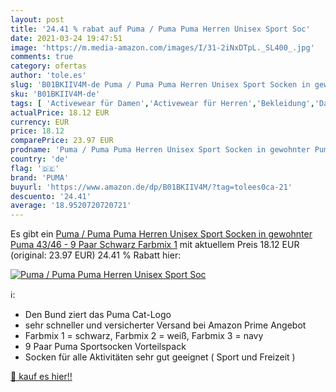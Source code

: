 ```yaml
---
layout: post
title: '24.41 % rabat auf Puma / Puma Puma Herren Unisex Sport Soc'
date: 2021-03-24 19:47:51
image: 'https://m.media-amazon.com/images/I/31-2iNxDTpL._SL400_.jpg'
comments: true
category: ofertas
author: 'tole.es'
slug: 'B01BKIIV4M-de Puma / Puma Puma Herren Unisex Sport Socken in gewohnter...'
sku: 'B01BKIIV4M-de'
tags: [ 'Activewear für Damen','Activewear für Herren','Bekleidung','Damenbekleidung','Herrenbekleidung','Sportsocken für Damen','Sportsocken für Herren','puma', ]
actualPrice: 18.12 EUR
currency: EUR
price: 18.12
comparePrice: 23.97 EUR
prodname: 'Puma / Puma Puma Herren Unisex Sport Socken in gewohnter Puma  43/46 - 9 Paar  Schwarz Farbmix 1'
country: 'de'
flag: '🇩🇪'
brand: 'PUMA'
buyurl: 'https://www.amazon.de/dp/B01BKIIV4M/?tag=tolees0ca-21'
descuento: '24.41'
average: '18.9520720720721'
---
```


Es gibt ein [Puma / Puma Puma Herren Unisex Sport Socken in gewohnter Puma  43/46 - 9 Paar  Schwarz Farbmix 1](https://www.amazon.de/dp/B01BKIIV4M/?tag=tolees0ca-21) mit aktuellem Preis 18.12 EUR (original: 23.97 EUR) 24.41 % Rabatt hier:

[![Puma / Puma Puma Herren Unisex Sport Soc](https://m.media-amazon.com/images/I/31-2iNxDTpL._SL400_.jpg)](https://www.amazon.de/dp/B01BKIIV4M/?tag=tolees0ca-21)

ℹ️:

- Den Bund ziert das Puma Cat-Logo
- sehr schneller und versicherter Versand bei Amazon Prime Angebot
- Farbmix 1 = schwarz, Farbmix 2 = weiß, Farbmix 3 = navy
- 9 Paar Puma Sportsocken Vorteilspack
- Socken für alle Aktivitäten sehr gut geeignet ( Sport und Freizeit )

[🛒 kauf es hier!!](https://www.amazon.de/dp/B01BKIIV4M/?tag=tolees0ca-21)
